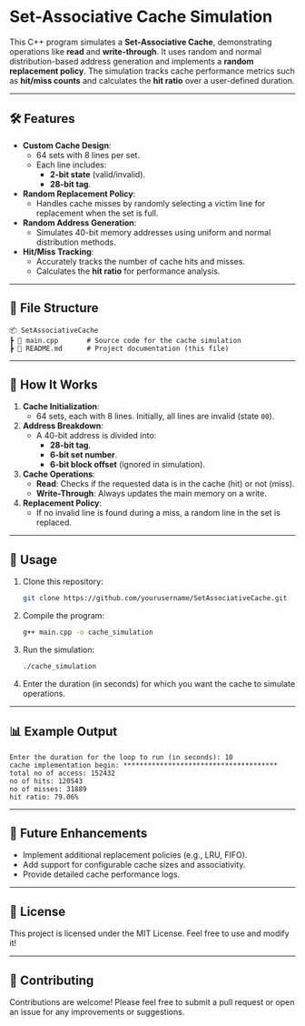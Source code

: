
# Set-Associative Cache Simulation

This C++ program simulates a **Set-Associative Cache**, demonstrating operations like **read** and **write-through**. It uses random and normal distribution-based address generation and implements a **random replacement policy**. The simulation tracks cache performance metrics such as **hit/miss counts** and calculates the **hit ratio** over a user-defined duration.

---

## 🛠 Features
- **Custom Cache Design**:  
  - 64 sets with 8 lines per set.
  - Each line includes:
    - **2-bit state** (valid/invalid).
    - **28-bit tag**.
- **Random Replacement Policy**:  
  - Handles cache misses by randomly selecting a victim line for replacement when the set is full.
- **Random Address Generation**:  
  - Simulates 40-bit memory addresses using uniform and normal distribution methods.
- **Hit/Miss Tracking**:  
  - Accurately tracks the number of cache hits and misses.
  - Calculates the **hit ratio** for performance analysis.

---

## 📂 File Structure
```
📦 SetAssociativeCache
┣ 📜 main.cpp       # Source code for the cache simulation
┣ 📜 README.md      # Project documentation (this file)
```

---

## 🧮 How It Works
1. **Cache Initialization**:  
   - 64 sets, each with 8 lines. Initially, all lines are invalid (state `00`).
2. **Address Breakdown**:  
   - A 40-bit address is divided into:
     - **28-bit tag**.
     - **6-bit set number**.
     - **6-bit block offset** (ignored in simulation).
3. **Cache Operations**:  
   - **Read**: Checks if the requested data is in the cache (hit) or not (miss).
   - **Write-Through**: Always updates the main memory on a write.
4. **Replacement Policy**:  
   - If no invalid line is found during a miss, a random line in the set is replaced.

---

## 🔧 Usage
1. Clone this repository:
   ```bash
   git clone https://github.com/yourusername/SetAssociativeCache.git
   ```
2. Compile the program:
   ```bash
   g++ main.cpp -o cache_simulation
   ```
3. Run the simulation:
   ```bash
   ./cache_simulation
   ```
4. Enter the duration (in seconds) for which you want the cache to simulate operations.

---

## 📊 Example Output
```
Enter the duration for the loop to run (in seconds): 10
cache implementation begin: **************************************
total no of access: 152432
no of hits: 120543
no of misses: 31889
hit ratio: 79.06%
```

---

## 🚀 Future Enhancements
- Implement additional replacement policies (e.g., LRU, FIFO).
- Add support for configurable cache sizes and associativity.
- Provide detailed cache performance logs.

---

## 📝 License
This project is licensed under the MIT License. Feel free to use and modify it!

---

## 🤝 Contributing
Contributions are welcome! Please feel free to submit a pull request or open an issue for any improvements or suggestions.
